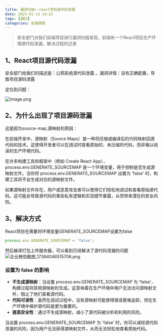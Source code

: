 ```yaml
---
title: 漏洞扫描——react项目源代码泄漏
date: 2025-01-13 14:23
tags: [漏扫]
categories: 前端随笔
---
```




> 安全部门对我们前端项目进行漏洞扫描发现，前端有一个React项目生产环境源代码泄漏，解决过程的记录

## 1、React项目源代码泄漏

安全部门给我们的描述是：公网系统源代码泄露 。漏洞详情：没有正确配置，导致项目源码泄露

定位到问题：

![image.png](https://p0-xtjj-private.juejin.cn/tos-cn-i-73owjymdk6/bf3bb246b63f4a648607ce93439fb1f7~tplv-73owjymdk6-jj-mark-v1:0:0:0:0:5o6Y6YeR5oqA5pyv56S-5Yy6IEAg6ICA6ICA5YiH5YWL6Ze554Gs:q75.awebp?policy=eyJ2bSI6MywidWlkIjoiMTc4MTY4MTExNjY3OTg1NCJ9&rk3s=f64ab15b&x-orig-authkey=f32326d3454f2ac7e96d3d06cdbb035152127018&x-orig-expires=1737426451&x-orig-sign=HXnDC5%2BHDBizhyUHdlOfkRXDtz8%3D)

## 2、为什么出现了项目源码泄漏

这是因为source-map,源映射的原因：

在前端开发中，源映射（Source Maps）是一种将压缩或编译后的代码映射回源代码的技术。这使得开发者可以在调试时查看原始的、未压缩的代码，而非难以阅读的生产环境代码。

在许多构建工具和框架中（例如 Create React App），process.env.GENERATE\_SOURCEMAP 是一个环境变量，用于控制是否生成源映射文件。当你将 process.env.GENERATE\_SOURCEMAP 设置为 'false' 时，构建工具将不会生成对应的源映射文件。

如果源映射文件存在，用户或恶意攻击者可以使用它们轻松地调试和查看原始源代码。这可能会导致源代码的某些私有逻辑和实现细节暴露，从而带来潜在的安全风险。

## 3、解决方式

React项目在需要将环境变量GENERATE\_SOURCEMAP设置为false

```js
process.env.GENERATE_SOURCEMAP = 'false';
```

然后编译打包上传服务器，可以看到已经解决了源代码泄漏的问题
![企业微信截图\_17364046515706.png](https://p0-xtjj-private.juejin.cn/tos-cn-i-73owjymdk6/63563ec79ed94125893ca70c009055c8~tplv-73owjymdk6-jj-mark-v1:0:0:0:0:5o6Y6YeR5oqA5pyv56S-5Yy6IEAg6ICA6ICA5YiH5YWL6Ze554Gs:q75.awebp?policy=eyJ2bSI6MywidWlkIjoiMTc4MTY4MTExNjY3OTg1NCJ9&rk3s=f64ab15b&x-orig-authkey=f32326d3454f2ac7e96d3d06cdbb035152127018&x-orig-expires=1737426451&x-orig-sign=IcLl6SaipPE0QrJ3J9CE5Cy7VBU%3D)

### 设置为 false 的影响

*   **不生成源映射**：当设置 process.env.GENERATE\_SOURCEMAP 为 'false'，构建过程将禁用源映射的生成。这意味着在生产环境中用户无法访问源映射文件，阻止了他们查看源代码。
*   **代码可读性**：虽然在调试过程中，没有源映射可能使得错误更难追踪，但在生产环境中保护源代码是更为重要的。
*   **提高安全性**：通过不生成源映射，减小了源代码被分析和利用的风险。

当设置 process.env.GENERATE\_SOURCEMAP 为 'false' 时，你可以减轻源代码泄漏的风险，因为用户无法获得源映射文件，从而无法轻松地查看原始代码。
